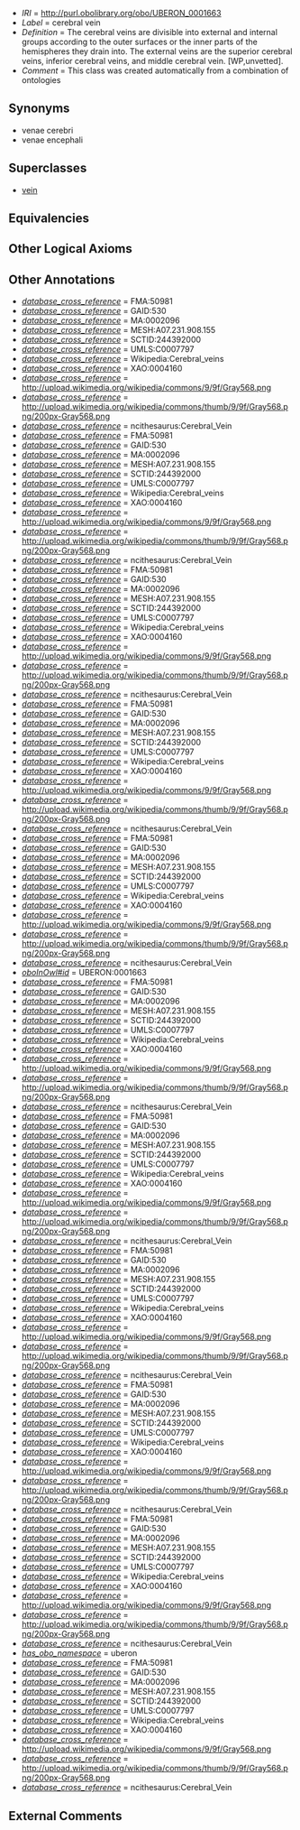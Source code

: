  * *IRI* = http://purl.obolibrary.org/obo/UBERON_0001663
 * *Label* = cerebral vein
 * *Definition* = The cerebral veins are divisible into external and internal groups according to the outer surfaces or the inner parts of the hemispheres they drain into. The external veins are the superior cerebral veins, inferior cerebral veins, and middle cerebral vein. [WP,unvetted].
 * *Comment* = This class was created automatically from a combination of ontologies

## Synonyms

 * venae cerebri
 * venae encephali

## Superclasses

 * [vein](../../UBERON/38/UBERON_0001638.md)

## Equivalencies


## Other Logical Axioms


## Other Annotations

 * *[database_cross_reference](../../ef/oboInOwl#hasDbXref.md)* = FMA:50981
 * *[database_cross_reference](../../ef/oboInOwl#hasDbXref.md)* = GAID:530
 * *[database_cross_reference](../../ef/oboInOwl#hasDbXref.md)* = MA:0002096
 * *[database_cross_reference](../../ef/oboInOwl#hasDbXref.md)* = MESH:A07.231.908.155
 * *[database_cross_reference](../../ef/oboInOwl#hasDbXref.md)* = SCTID:244392000
 * *[database_cross_reference](../../ef/oboInOwl#hasDbXref.md)* = UMLS:C0007797
 * *[database_cross_reference](../../ef/oboInOwl#hasDbXref.md)* = Wikipedia:Cerebral_veins
 * *[database_cross_reference](../../ef/oboInOwl#hasDbXref.md)* = XAO:0004160
 * *[database_cross_reference](../../ef/oboInOwl#hasDbXref.md)* = http://upload.wikimedia.org/wikipedia/commons/9/9f/Gray568.png
 * *[database_cross_reference](../../ef/oboInOwl#hasDbXref.md)* = http://upload.wikimedia.org/wikipedia/commons/thumb/9/9f/Gray568.png/200px-Gray568.png
 * *[database_cross_reference](../../ef/oboInOwl#hasDbXref.md)* = ncithesaurus:Cerebral_Vein
 * *[database_cross_reference](../../ef/oboInOwl#hasDbXref.md)* = FMA:50981
 * *[database_cross_reference](../../ef/oboInOwl#hasDbXref.md)* = GAID:530
 * *[database_cross_reference](../../ef/oboInOwl#hasDbXref.md)* = MA:0002096
 * *[database_cross_reference](../../ef/oboInOwl#hasDbXref.md)* = MESH:A07.231.908.155
 * *[database_cross_reference](../../ef/oboInOwl#hasDbXref.md)* = SCTID:244392000
 * *[database_cross_reference](../../ef/oboInOwl#hasDbXref.md)* = UMLS:C0007797
 * *[database_cross_reference](../../ef/oboInOwl#hasDbXref.md)* = Wikipedia:Cerebral_veins
 * *[database_cross_reference](../../ef/oboInOwl#hasDbXref.md)* = XAO:0004160
 * *[database_cross_reference](../../ef/oboInOwl#hasDbXref.md)* = http://upload.wikimedia.org/wikipedia/commons/9/9f/Gray568.png
 * *[database_cross_reference](../../ef/oboInOwl#hasDbXref.md)* = http://upload.wikimedia.org/wikipedia/commons/thumb/9/9f/Gray568.png/200px-Gray568.png
 * *[database_cross_reference](../../ef/oboInOwl#hasDbXref.md)* = ncithesaurus:Cerebral_Vein
 * *[database_cross_reference](../../ef/oboInOwl#hasDbXref.md)* = FMA:50981
 * *[database_cross_reference](../../ef/oboInOwl#hasDbXref.md)* = GAID:530
 * *[database_cross_reference](../../ef/oboInOwl#hasDbXref.md)* = MA:0002096
 * *[database_cross_reference](../../ef/oboInOwl#hasDbXref.md)* = MESH:A07.231.908.155
 * *[database_cross_reference](../../ef/oboInOwl#hasDbXref.md)* = SCTID:244392000
 * *[database_cross_reference](../../ef/oboInOwl#hasDbXref.md)* = UMLS:C0007797
 * *[database_cross_reference](../../ef/oboInOwl#hasDbXref.md)* = Wikipedia:Cerebral_veins
 * *[database_cross_reference](../../ef/oboInOwl#hasDbXref.md)* = XAO:0004160
 * *[database_cross_reference](../../ef/oboInOwl#hasDbXref.md)* = http://upload.wikimedia.org/wikipedia/commons/9/9f/Gray568.png
 * *[database_cross_reference](../../ef/oboInOwl#hasDbXref.md)* = http://upload.wikimedia.org/wikipedia/commons/thumb/9/9f/Gray568.png/200px-Gray568.png
 * *[database_cross_reference](../../ef/oboInOwl#hasDbXref.md)* = ncithesaurus:Cerebral_Vein
 * *[database_cross_reference](../../ef/oboInOwl#hasDbXref.md)* = FMA:50981
 * *[database_cross_reference](../../ef/oboInOwl#hasDbXref.md)* = GAID:530
 * *[database_cross_reference](../../ef/oboInOwl#hasDbXref.md)* = MA:0002096
 * *[database_cross_reference](../../ef/oboInOwl#hasDbXref.md)* = MESH:A07.231.908.155
 * *[database_cross_reference](../../ef/oboInOwl#hasDbXref.md)* = SCTID:244392000
 * *[database_cross_reference](../../ef/oboInOwl#hasDbXref.md)* = UMLS:C0007797
 * *[database_cross_reference](../../ef/oboInOwl#hasDbXref.md)* = Wikipedia:Cerebral_veins
 * *[database_cross_reference](../../ef/oboInOwl#hasDbXref.md)* = XAO:0004160
 * *[database_cross_reference](../../ef/oboInOwl#hasDbXref.md)* = http://upload.wikimedia.org/wikipedia/commons/9/9f/Gray568.png
 * *[database_cross_reference](../../ef/oboInOwl#hasDbXref.md)* = http://upload.wikimedia.org/wikipedia/commons/thumb/9/9f/Gray568.png/200px-Gray568.png
 * *[database_cross_reference](../../ef/oboInOwl#hasDbXref.md)* = ncithesaurus:Cerebral_Vein
 * *[database_cross_reference](../../ef/oboInOwl#hasDbXref.md)* = FMA:50981
 * *[database_cross_reference](../../ef/oboInOwl#hasDbXref.md)* = GAID:530
 * *[database_cross_reference](../../ef/oboInOwl#hasDbXref.md)* = MA:0002096
 * *[database_cross_reference](../../ef/oboInOwl#hasDbXref.md)* = MESH:A07.231.908.155
 * *[database_cross_reference](../../ef/oboInOwl#hasDbXref.md)* = SCTID:244392000
 * *[database_cross_reference](../../ef/oboInOwl#hasDbXref.md)* = UMLS:C0007797
 * *[database_cross_reference](../../ef/oboInOwl#hasDbXref.md)* = Wikipedia:Cerebral_veins
 * *[database_cross_reference](../../ef/oboInOwl#hasDbXref.md)* = XAO:0004160
 * *[database_cross_reference](../../ef/oboInOwl#hasDbXref.md)* = http://upload.wikimedia.org/wikipedia/commons/9/9f/Gray568.png
 * *[database_cross_reference](../../ef/oboInOwl#hasDbXref.md)* = http://upload.wikimedia.org/wikipedia/commons/thumb/9/9f/Gray568.png/200px-Gray568.png
 * *[database_cross_reference](../../ef/oboInOwl#hasDbXref.md)* = ncithesaurus:Cerebral_Vein
 * *[oboInOwl#id](../../id/oboInOwl#id.md)* = UBERON:0001663
 * *[database_cross_reference](../../ef/oboInOwl#hasDbXref.md)* = FMA:50981
 * *[database_cross_reference](../../ef/oboInOwl#hasDbXref.md)* = GAID:530
 * *[database_cross_reference](../../ef/oboInOwl#hasDbXref.md)* = MA:0002096
 * *[database_cross_reference](../../ef/oboInOwl#hasDbXref.md)* = MESH:A07.231.908.155
 * *[database_cross_reference](../../ef/oboInOwl#hasDbXref.md)* = SCTID:244392000
 * *[database_cross_reference](../../ef/oboInOwl#hasDbXref.md)* = UMLS:C0007797
 * *[database_cross_reference](../../ef/oboInOwl#hasDbXref.md)* = Wikipedia:Cerebral_veins
 * *[database_cross_reference](../../ef/oboInOwl#hasDbXref.md)* = XAO:0004160
 * *[database_cross_reference](../../ef/oboInOwl#hasDbXref.md)* = http://upload.wikimedia.org/wikipedia/commons/9/9f/Gray568.png
 * *[database_cross_reference](../../ef/oboInOwl#hasDbXref.md)* = http://upload.wikimedia.org/wikipedia/commons/thumb/9/9f/Gray568.png/200px-Gray568.png
 * *[database_cross_reference](../../ef/oboInOwl#hasDbXref.md)* = ncithesaurus:Cerebral_Vein
 * *[database_cross_reference](../../ef/oboInOwl#hasDbXref.md)* = FMA:50981
 * *[database_cross_reference](../../ef/oboInOwl#hasDbXref.md)* = GAID:530
 * *[database_cross_reference](../../ef/oboInOwl#hasDbXref.md)* = MA:0002096
 * *[database_cross_reference](../../ef/oboInOwl#hasDbXref.md)* = MESH:A07.231.908.155
 * *[database_cross_reference](../../ef/oboInOwl#hasDbXref.md)* = SCTID:244392000
 * *[database_cross_reference](../../ef/oboInOwl#hasDbXref.md)* = UMLS:C0007797
 * *[database_cross_reference](../../ef/oboInOwl#hasDbXref.md)* = Wikipedia:Cerebral_veins
 * *[database_cross_reference](../../ef/oboInOwl#hasDbXref.md)* = XAO:0004160
 * *[database_cross_reference](../../ef/oboInOwl#hasDbXref.md)* = http://upload.wikimedia.org/wikipedia/commons/9/9f/Gray568.png
 * *[database_cross_reference](../../ef/oboInOwl#hasDbXref.md)* = http://upload.wikimedia.org/wikipedia/commons/thumb/9/9f/Gray568.png/200px-Gray568.png
 * *[database_cross_reference](../../ef/oboInOwl#hasDbXref.md)* = ncithesaurus:Cerebral_Vein
 * *[database_cross_reference](../../ef/oboInOwl#hasDbXref.md)* = FMA:50981
 * *[database_cross_reference](../../ef/oboInOwl#hasDbXref.md)* = GAID:530
 * *[database_cross_reference](../../ef/oboInOwl#hasDbXref.md)* = MA:0002096
 * *[database_cross_reference](../../ef/oboInOwl#hasDbXref.md)* = MESH:A07.231.908.155
 * *[database_cross_reference](../../ef/oboInOwl#hasDbXref.md)* = SCTID:244392000
 * *[database_cross_reference](../../ef/oboInOwl#hasDbXref.md)* = UMLS:C0007797
 * *[database_cross_reference](../../ef/oboInOwl#hasDbXref.md)* = Wikipedia:Cerebral_veins
 * *[database_cross_reference](../../ef/oboInOwl#hasDbXref.md)* = XAO:0004160
 * *[database_cross_reference](../../ef/oboInOwl#hasDbXref.md)* = http://upload.wikimedia.org/wikipedia/commons/9/9f/Gray568.png
 * *[database_cross_reference](../../ef/oboInOwl#hasDbXref.md)* = http://upload.wikimedia.org/wikipedia/commons/thumb/9/9f/Gray568.png/200px-Gray568.png
 * *[database_cross_reference](../../ef/oboInOwl#hasDbXref.md)* = ncithesaurus:Cerebral_Vein
 * *[database_cross_reference](../../ef/oboInOwl#hasDbXref.md)* = FMA:50981
 * *[database_cross_reference](../../ef/oboInOwl#hasDbXref.md)* = GAID:530
 * *[database_cross_reference](../../ef/oboInOwl#hasDbXref.md)* = MA:0002096
 * *[database_cross_reference](../../ef/oboInOwl#hasDbXref.md)* = MESH:A07.231.908.155
 * *[database_cross_reference](../../ef/oboInOwl#hasDbXref.md)* = SCTID:244392000
 * *[database_cross_reference](../../ef/oboInOwl#hasDbXref.md)* = UMLS:C0007797
 * *[database_cross_reference](../../ef/oboInOwl#hasDbXref.md)* = Wikipedia:Cerebral_veins
 * *[database_cross_reference](../../ef/oboInOwl#hasDbXref.md)* = XAO:0004160
 * *[database_cross_reference](../../ef/oboInOwl#hasDbXref.md)* = http://upload.wikimedia.org/wikipedia/commons/9/9f/Gray568.png
 * *[database_cross_reference](../../ef/oboInOwl#hasDbXref.md)* = http://upload.wikimedia.org/wikipedia/commons/thumb/9/9f/Gray568.png/200px-Gray568.png
 * *[database_cross_reference](../../ef/oboInOwl#hasDbXref.md)* = ncithesaurus:Cerebral_Vein
 * *[database_cross_reference](../../ef/oboInOwl#hasDbXref.md)* = FMA:50981
 * *[database_cross_reference](../../ef/oboInOwl#hasDbXref.md)* = GAID:530
 * *[database_cross_reference](../../ef/oboInOwl#hasDbXref.md)* = MA:0002096
 * *[database_cross_reference](../../ef/oboInOwl#hasDbXref.md)* = MESH:A07.231.908.155
 * *[database_cross_reference](../../ef/oboInOwl#hasDbXref.md)* = SCTID:244392000
 * *[database_cross_reference](../../ef/oboInOwl#hasDbXref.md)* = UMLS:C0007797
 * *[database_cross_reference](../../ef/oboInOwl#hasDbXref.md)* = Wikipedia:Cerebral_veins
 * *[database_cross_reference](../../ef/oboInOwl#hasDbXref.md)* = XAO:0004160
 * *[database_cross_reference](../../ef/oboInOwl#hasDbXref.md)* = http://upload.wikimedia.org/wikipedia/commons/9/9f/Gray568.png
 * *[database_cross_reference](../../ef/oboInOwl#hasDbXref.md)* = http://upload.wikimedia.org/wikipedia/commons/thumb/9/9f/Gray568.png/200px-Gray568.png
 * *[database_cross_reference](../../ef/oboInOwl#hasDbXref.md)* = ncithesaurus:Cerebral_Vein
 * *[has_obo_namespace](../../ce/oboInOwl#hasOBONamespace.md)* = uberon
 * *[database_cross_reference](../../ef/oboInOwl#hasDbXref.md)* = FMA:50981
 * *[database_cross_reference](../../ef/oboInOwl#hasDbXref.md)* = GAID:530
 * *[database_cross_reference](../../ef/oboInOwl#hasDbXref.md)* = MA:0002096
 * *[database_cross_reference](../../ef/oboInOwl#hasDbXref.md)* = MESH:A07.231.908.155
 * *[database_cross_reference](../../ef/oboInOwl#hasDbXref.md)* = SCTID:244392000
 * *[database_cross_reference](../../ef/oboInOwl#hasDbXref.md)* = UMLS:C0007797
 * *[database_cross_reference](../../ef/oboInOwl#hasDbXref.md)* = Wikipedia:Cerebral_veins
 * *[database_cross_reference](../../ef/oboInOwl#hasDbXref.md)* = XAO:0004160
 * *[database_cross_reference](../../ef/oboInOwl#hasDbXref.md)* = http://upload.wikimedia.org/wikipedia/commons/9/9f/Gray568.png
 * *[database_cross_reference](../../ef/oboInOwl#hasDbXref.md)* = http://upload.wikimedia.org/wikipedia/commons/thumb/9/9f/Gray568.png/200px-Gray568.png
 * *[database_cross_reference](../../ef/oboInOwl#hasDbXref.md)* = ncithesaurus:Cerebral_Vein

## External Comments

